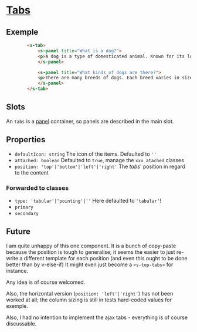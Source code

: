 # [Tabs](https://semantic-ui.com/modules/tab.htmlhttps://semantic-ui.com/modules/tab.html)

## Exemple
```html
		<s-tab>
			<s-panel title="What is a dog?">
    		<p>A dog is a type of domesticated animal. Known for its loyalty and faithfulness, it can be found as a welcome guest in many households across the world.</p>
			</s-panel>

			<s-panel title="What kinds of dogs are there?">
		    <p>There are many breeds of dogs. Each breed varies in size and temperament. Owners often select a breed of dog that they find to be compatible with their own lifestyle and desires from a companion.</p>
			</s-panel>
		</s-tab>
```
## Slots
An `tabs` is a [panel](./panel.md) container, so panels are described in the main slot.

## Properties
- `defaultIcon: string` The icon of the items. Defaulted to `''`
- `attached: boolean` Defaulted to `true`, manage the `xxx atached` classes
- `position: 'top'|'bottom'|'left'|'right'` The *tabs*' position in regard to the content
### Forwarded to classes
- `type: 'tabular'|'pointing'|''` Here defaulted to `'tabular'`!
- `primary`
- `secondary`

## Future
I am quite unhappy of this one component. It is a bunch of copy-paste because the position is tough to generalise; it seems the easier to just re-write a different template for each position (and even this ought to be done better than by v-else-if) It might even just become a `<s-top-tabs>` for instance.

Any idea is of course welcomed.

Also, the horizontal version (`position: 'left'|'right'`) has not been worked at all; the column sizing is still in tests hard-coded values for exemple.

Also, I had no intention to implement the ajax tabs - everything is of course discussable.